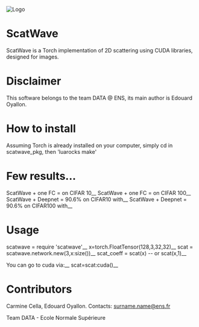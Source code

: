 ![Logo](https://github.com/edouardoyallon/scatwave/blob/master/logo.png)

# ScatWave

ScatWave is a Torch implementation of 2D scattering using CUDA libraries, designed for images.

# Disclaimer 

This software belongs to the team DATA @ ENS, its main author is Edouard Oyallon.

# How to install

Assuming Torch is already installed on your computer, simply cd in scatwave_pkg, then 'luarocks make'

# Few results...

ScatWave + one FC = on CIFAR 10__
ScatWave + one FC = on CIFAR 100__
ScatWave + Deepnet = 90.6% on CIFAR10 with__
ScatWave + Deepnet = 90.6% on CIFAR100 with__

# Usage

scatwave = require 'scatwave'__
x=torch.FloatTensor(128,3,32,32)__
scat = scatwave.network.new(3,x:size())__
scat_coeff = scat(x) -- or scat(x,1)__

You can go to cuda via:__
scat=scat:cuda()__


# Contributors

Carmine Cella, Edouard Oyallon. Contacts: surname.name@ens.fr

Team DATA - Ecole Normale Supérieure
